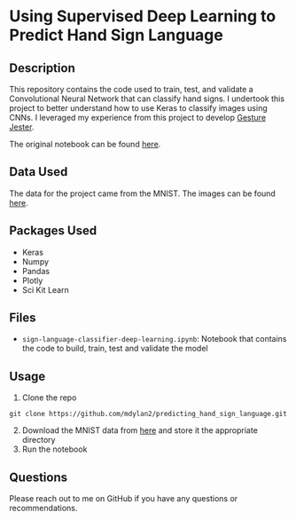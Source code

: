 # Using Supervised Deep Learning to Predict Hand Sign Language
## Description
This repository contains the code used to train, test, and validate a Convolutional Neural Network that can classify hand signs. I undertook this project to better understand how to use Keras to classify images using CNNs. I leveraged my experience from this project to develop [Gesture Jester](https://github.com/mdylan2/gesture_jester).

The original notebook can be found [here](https://www.kaggle.com/dylanmendonca/sign-language-classifier-deep-learning).

## Data Used
The data for the project came from the MNIST. The images can be found [here](https://www.kaggle.com/datamunge/sign-language-mnist).

## Packages Used
- Keras
- Numpy
- Pandas
- Plotly
- Sci Kit Learn

## Files
- `sign-language-classifier-deep-learning.ipynb`: Notebook that contains the code to build, train, test and validate the model

## Usage
1) Clone the repo
```
git clone https://github.com/mdylan2/predicting_hand_sign_language.git
```
2) Download the MNIST data from [here](https://www.kaggle.com/datamunge/sign-language-mnist) and store it the appropriate directory
3) Run the notebook

## Questions
Please reach out to me on GitHub if you have any questions or recommendations.
